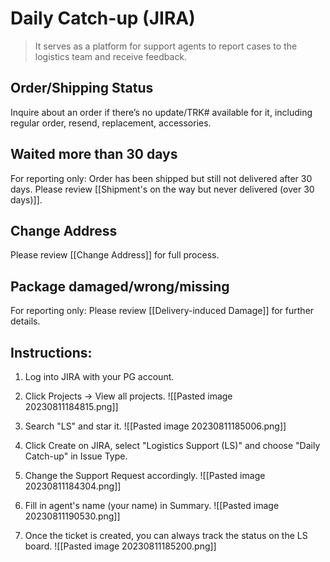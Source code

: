 # Daily Catch-up (JIRA)
> It serves as a platform for support agents to report cases to the logistics team and receive feedback.

## Order/Shipping Status
Inquire about an order if there’s no update/TRK# available for it, including regular order, resend, replacement, accessories. 

## Waited more than 30 days
For reporting only: Order has been shipped but still not delivered after 30 days. Please review [[Shipment's on the way but never delivered (over 30 days)]].

## Change Address
Please review [[Change Address]] for full process.

## Package damaged/wrong/missing
For reporting only: Please review [[Delivery-induced Damage]] for further details.

## Instructions:

1. Log into JIRA with your PG account.
   
2. Click Projects -> View all projects.
   ![[Pasted image 20230811184815.png]]
   
3. Search "LS" and star it. 
   ![[Pasted image 20230811185006.png]]
   
4. Click Create on JIRA, select "Logistics Support (LS)" and choose "Daily Catch-up" in Issue Type.
   
5. Change the Support Request accordingly.
   ![[Pasted image 20230811184304.png]]

6. Fill in agent's name (your name) in Summary.
   ![[Pasted image 20230811190530.png]]

7. Once the ticket is created, you can always track the status on the LS board.
   ![[Pasted image 20230811185200.png]] 


